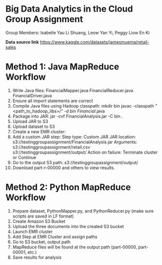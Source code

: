 # Big Data Analytics in the Cloud Group Assignment

Group Members: Isabelle Yau Li Shuang, Leow Yan Yi, Peggy Liow En Ki

**Data source link**
https://www.kaggle.com/datasets/jamesmuema/retail-sales 

# Method 1: Java MapReduce Workflow
1. Write Java files:
FinancialMapper.java
FinancialReducer.java
FinancialDriver.java
2. Ensure all import statements are correct
3. Compile Java files using Hadoop classpath:
mkdir bin
javac -classpath "<path_to_hadoop_libs>/*" -d bin Financial*.java
4. Package into JAR:
jar -cvf FinancialAnalysis.jar -C bin .
5. Upload JAR to S3
6. Upload dataset to S3
7. Create a new EMR cluster:
8. Add a custom JAR step:
Step type: Custom JAR
JAR location: s3://testinggroupassignment/FinancialAnalysis.jar
Arguments:
s3://testinggroupassignment/retail.csv s3://testinggroupassignment/output/
Action on failure: Terminate cluster or Continue
9. Go to the output S3 path:
s3://testinggroupassignment/output/
10. Download part-r-00000 and others to view results.

# Method 2: Python MapReduce Workflow
1. Prepare dataset, PythonMapper.py, and PythonReducer.py (make sure scripts are saved in LF format)
2. Create Amazon S3 Bucket
3. Upload the three documents into the created S3 bucket
4. Launch EMR cluster
5. Add Step at EMR Cluster and assign paths
6. Go to S3 bucket, output path
7. MapReduce files will be found at the output path (part-00000, part-00001, etc.)
8. Save results for analysis
